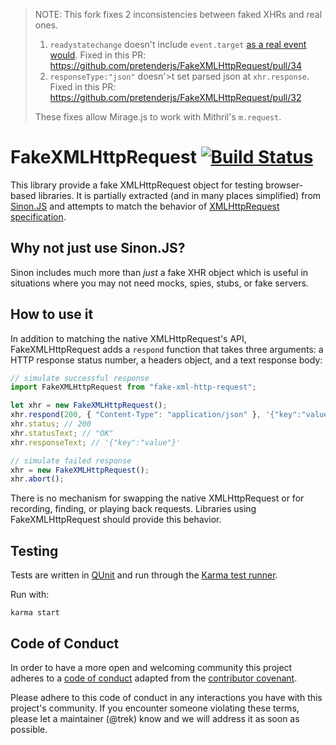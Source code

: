 > NOTE: This fork fixes 2 inconsistencies between faked XHRs and real ones.
>
> 1. `readystatechange` doesn't include `event.target` [as a real event would](https://github.com/MithrilJS/mithril.js/blob/next/request/request.js#L113). Fixed in this PR: https://github.com/pretenderjs/FakeXMLHttpRequest/pull/34
> 2. `responseType:"json"` doesn'>t set parsed json at `xhr.response`. Fixed in this PR: https://github.com/pretenderjs/FakeXMLHttpRequest/pull/32
>
> These fixes allow Mirage.js to work with Mithril's `m.request`.

# FakeXMLHttpRequest [![Build Status](https://travis-ci.org/pretenderjs/FakeXMLHttpRequest.png?branch=master)](https://travis-ci.org/pretenderjs/FakeXMLHttpRequest)

This library provide a fake XMLHttpRequest object for testing browser-based
libraries. It is partially extracted (and in many places simplified) from
[Sinon.JS](http://sinonjs.org/) and attempts to match the behavior of
[XMLHttpRequest specification](http://www.w3.org/TR/XMLHttpRequest/).

## Why not just use Sinon.JS?

Sinon includes much more than _just_ a fake XHR object which is useful in
situations where you may not need mocks, spies, stubs, or fake servers.

## How to use it

In addition to matching the native XMLHttpRequest's API, FakeXMLHttpRequest
adds a `respond` function that takes three arguments: a HTTP response status
number, a headers object, and a text response body:

```javascript
// simulate successful response
import FakeXMLHttpRequest from "fake-xml-http-request";

let xhr = new FakeXMLHttpRequest();
xhr.respond(200, { "Content-Type": "application/json" }, '{"key":"value"}');
xhr.status; // 200
xhr.statusText; // "OK"
xhr.responseText; // '{"key":"value"}'

// simulate failed response
xhr = new FakeXMLHttpRequest();
xhr.abort();
```

There is no mechanism for swapping the native XMLHttpRequest or for
recording, finding, or playing back requests. Libraries using FakeXMLHttpRequest
should provide this behavior.

## Testing

Tests are written in [QUnit](http://qunitjs.com/) and run through the
[Karma test runner](http://karma-runner.github.io/0.10/index.html).

Run with:

```
karma start
```

## Code of Conduct

In order to have a more open and welcoming community this project adheres to a [code of conduct](CONDUCT.md) adapted from the [contributor covenant](http://contributor-covenant.org/).

Please adhere to this code of conduct in any interactions you have with this project's community. If you encounter someone violating these terms, please let a maintainer (@trek) know and we will address it as soon as possible.
